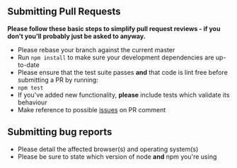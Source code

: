 ## Submitting Pull Requests

**Please follow these basic steps to simplify pull request reviews - if you don't you'll probably just be asked to anyway.**

* Please rebase your branch against the current master
* Run ```npm install``` to make sure your development dependencies are up-to-date
* Please ensure that the test suite passes **and** that code is lint free before submitting a PR by running:
 * ```npm test```
* If you've added new functionality, **please** include tests which validate its behaviour
* Make reference to possible [issues](https://github.com/{{cookiecutter.github_project_org}}/{{cookiecutter.app_name}}/issues) on PR comment

## Submitting bug reports

* Please detail the affected browser(s) and operating system(s)
* Please be sure to state which version of node **and** npm you're using
